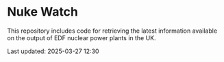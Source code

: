# Nuke Watch

This repository includes code for retrieving the latest information available on the output of EDF nuclear power plants in the UK.

Last updated: 2025-03-27 12:30
